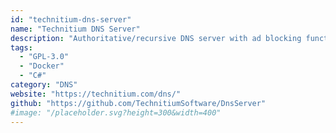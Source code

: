 ```yaml
---
id: "technitium-dns-server"
name: "Technitium DNS Server"
description: "Authoritative/recursive DNS server with ad blocking functionality."
tags:
  - "GPL-3.0"
  - "Docker"
  - "C#"
category: "DNS"
website: "https://technitium.com/dns/"
github: "https://github.com/TechnitiumSoftware/DnsServer"
#image: "/placeholder.svg?height=300&width=400"
---
```


